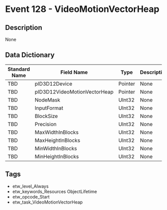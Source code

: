 # Event 128 - VideoMotionVectorHeap

## Description
None

## Data Dictionary
|Standard Name|Field Name|Type|Description|Sample Value|
|---|---|---|---|---|
|TBD|pID3D12Device|Pointer|None|`None`|
|TBD|pID3D12VideoMotionVectorHeap|Pointer|None|`None`|
|TBD|NodeMask|UInt32|None|`None`|
|TBD|InputFormat|UInt32|None|`None`|
|TBD|BlockSize|UInt32|None|`None`|
|TBD|Precision|UInt32|None|`None`|
|TBD|MaxWidthInBlocks|UInt32|None|`None`|
|TBD|MaxHeightInBlocks|UInt32|None|`None`|
|TBD|MinWidthInBlocks|UInt32|None|`None`|
|TBD|MinHeightInBlocks|UInt32|None|`None`|

## Tags
* etw_level_Always
* etw_keywords_Resources ObjectLifetime
* etw_opcode_Start
* etw_task_VideoMotionVectorHeap